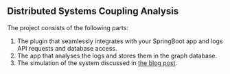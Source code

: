 ## Distributed Systems Coupling Analysis

The project consists of the following parts:
1. The plugin that seamlessly integrates with your SpringBoot app and logs API requests and database access.
2. The app that analyses the logs and stores them in the graph database.
3. The simulation of the system discussed in [the blog post](https://ilyazinkovich.github.io/2018/04/08/database-coupling.html).